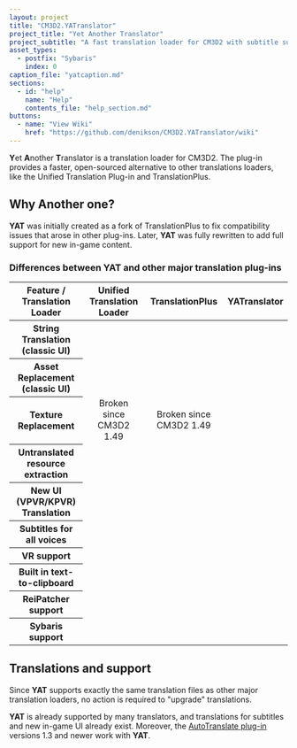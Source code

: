 ```yaml
---
layout: project
title: "CM3D2.YATranslator"
project_title: "Yet Another Translator"
project_subtitle: "A fast translation loader for CM3D2 with subtitle support"
asset_types:
  - postfix: "Sybaris"
    index: 0
caption_file: "yatcaption.md"
sections:
  - id: "help"
    name: "Help"
    contents_file: "help_section.md"
buttons:
  - name: "View Wiki"
    href: "https://github.com/denikson/CM3D2.YATranslator/wiki"
---
```


**Y**et **A**nother **T**ranslator is a translation loader for CM3D2.
The plug-in provides a faster, open-sourced alternative to other translations loaders, like the Unified Translation Plug-in and TranslationPlus.

## Why Another one?

**YAT** was initially created as a fork of TranslationPlus to fix compatibility issues that arose in other plug-ins. Later, **YAT** was fully rewritten to add full support for new in-game content.

### Differences between YAT and other major translation plug-ins

<style>
  td, tr th:not(:first-child) {
    text-align: center;
  }
</style>

<table class="table table-striped table-bordered table-responsive-sm">
  <thead>
    <tr>
      <th scope="col">Feature / Translation Loader</th>
      <th scope="col">Unified Translation Loader</th>
      <th scope="col">TranslationPlus</th>
      <th scope="col">YATranslator</th>
    </tr>
  </thead>
  <tbody>
    <tr>
      <th scope="row">String Translation (classic UI)</th>
      <td><i class="fas fa-circle"></i></td>
      <td><i class="fas fa-circle"></i></td>
      <td><i class="fas fa-circle"></i></td>
    </tr>
    <tr>
      <th scope="row">Asset Replacement (classic UI)</th>
      <td><i class="fas fa-circle"></i></td>
      <td><i class="fas fa-circle"></i></td>
      <td><i class="fas fa-circle"></i></td>
    </tr>
    <tr>
      <th scope="row">Texture Replacement</th>
      <td>Broken since CM3D2 1.49</td>
      <td>Broken since CM3D2 1.49</td>
      <td><i class="fas fa-circle"></i></td>
    </tr>
    <tr>
      <th scope="row">Untranslated resource extraction</th>
      <td><i class="fas fa-circle"></i></td>
      <td><i class="fas fa-circle"></i></td>
      <td><i class="fas fa-circle"></i></td>
    </tr>
    <tr>
      <th scope="row">New UI (VPVR/KPVR) Translation</th>
      <td></td>
      <td></td>
      <td><i class="fas fa-circle"></i></td>
    </tr>
    <tr>
      <th scope="row">Subtitles for all voices</th>
      <td></td>
      <td></td>
      <td><i class="fas fa-circle"></i></td>
    </tr>
    <tr>
      <th scope="row">VR support</th>
      <td></td>
      <td></td>
      <td><i class="fas fa-circle"></i></td>
    </tr>
    <tr>
      <th scope="row">Built in text-to-clipboard</th>
      <td></td>
      <td></td>
      <td><i class="fas fa-circle"></i></td>
    </tr>
    <tr>
      <th scope="row">ReiPatcher support</th>
      <td><i class="fas fa-circle"></i></td>
      <td></td>
      <td><i class="fas fa-circle"></i></td>
    </tr>
    <tr>
      <th scope="row">Sybaris support</th>
      <td></td>
      <td><i class="fas fa-circle"></i></td>
      <td><i class="fas fa-circle"></i></td>
    </tr>
  </tbody>
</table>


## Translations and support

Since **YAT** supports exactly the same translation files as other major translation loaders, no action is required to "upgrade" translations.

**YAT** is already supported by many translators, and translations for subtitles and new in-game UI already exist.
Moreover, the [AutoTranslate plug-in](https://github.com/texel-sensei/CM3D2.AutoTranslate) versions 1.3 and newer work with **YAT**.